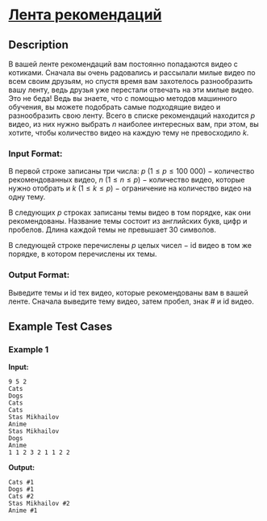 # [Лента рекомендаций](link)

## Description

В вашей ленте рекомендаций вам постоянно попадаются видео с котиками. Сначала вы очень радовались и рассылали милые видео по всем своим друзьям, но спустя время вам захотелось разнообразить вашу ленту, ведь друзья уже перестали отвечать на эти милые видео.
Это не беда! Ведь вы знаете, что с помощью методов машинного обучения, вы можете подобрать самые подходящие видео и разнообразить свою ленту. 
Всего в списке рекомендаций находится $p$ видео, из них нужно выбрать $n$ наиболее интересных вам, при этом, вы хотите, чтобы количество видео на каждую тему не превосходило $k$. 

### Input Format:

В первой строке записаны три числа: $p$ ($1 \le p \le 100\ 000$) $-$ количество рекомендованных видео, $n$ ($1 \le n \le p$) $-$ количество видео, которые нужно отобрать и $k$ ($1 \le k \le p$) $-$ ограничение на количество видео на одну тему.

В следующих $p$ строках записаны темы видео в том порядке, как они рекомендованы. Название темы состоит из английских букв, цифр и пробелов. Длина каждой темы не превышает 30 символов.

В следующей строке перечислены $p$ целых чисел $-$ id видео в том же порядке, в котором перечислены их темы.


### Output Format:

Выведите темы и id тех видео, которые рекомендованы вам в вашей ленте. Сначала выведите тему видео, затем пробел, знак # и id видео.

## Example Test Cases

### Example 1

**Input:**
```
9 5 2
Cats
Dogs
Cats
Cats
Stas Mikhailov
Anime
Stas Mikhailov
Dogs
Anime
1 1 2 3 2 1 1 2 2

```

**Output:**
```
Cats #1
Dogs #1
Cats #2
Stas Mikhailov #2
Anime #1

```

